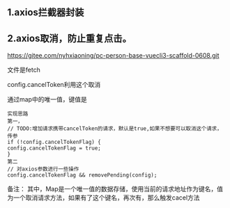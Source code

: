  

## 1.axios拦截器封装
## 2.axios取消，防止重复点击。

https://gitee.com/nyhxiaoning/pc-person-base-vuecli3-scaffold-0608.git

文件是fetch

config.cancelToken利用这个取消

通过map中的唯一值，键值是
~~~
实现思路
第一，
// TODO:增加请求携带cancelToken的请求，默认是true,如果不想要可以取消这个请求，传参
if (!config.cancelTokenFlag) {
config.cancelTokenFlag = true;
}
第二
// 对axios参数进行一些操作
config.cancelTokenFlag && removePending(config);

~~~

备注：
其中，Map是一个唯一值的数据存储，使用当前的请求地址作为键名，值为一个取消请求方法，如果有了这个键名，再次有，那么触发cacel方法